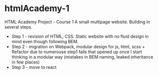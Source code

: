 # htmlAcademy-1
HTML Academy Project - Course 1
A small multipage website. Building in several steps.
- Step 1 - revision of HTML, CSS. Static website with no fluid design in mind even though following BEM.
- Step 2 - migration on Webpack, modular design for js, html, scss + Refactor due to numerouse step1 fails that opened up once I start thinking in a modular way (mistakes in BEM naming, leaked inheritance in few places)
- Step 3 - move to react
